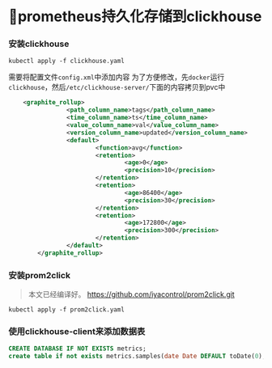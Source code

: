 # prometheus持久化存储到clickhouse

### 安装clickhouse
> 
```shell
kubectl apply -f clickhouse.yaml
```
需要将配置文件`config.xml`中添加内容
为了方便修改，先`docker`运行`clickhouse`，然后`/etc/clickhouse-server/`下面的内容拷贝到pvc中
```xml
    <graphite_rollup>
                <path_column_name>tags</path_column_name>
                <time_column_name>ts</time_column_name>
                <value_column_name>val</value_column_name>
                <version_column_name>updated</version_column_name>
                <default>
                        <function>avg</function>
                        <retention>
                                <age>0</age>
                                <precision>10</precision>
                        </retention>
                        <retention>
                                <age>86400</age>
                                <precision>30</precision>
                        </retention>
                        <retention>
                                <age>172800</age>
                                <precision>300</precision>
                        </retention>
                </default>
        </graphite_rollup>
```

### 安装prom2click
> 本文已经编译好。
https://github.com/iyacontrol/prom2click.git
```shell
kubectl apply -f prom2click.yaml
```

### 使用clickhouse-client来添加数据表
```sql
CREATE DATABASE IF NOT EXISTS metrics;
create table if not exists metrics.samples(date Date DEFAULT toDate(0),name String, tags Array(String),val Float64,ts DateTime,updated DateTime DEFAULT now())ENGINE=GraphiteMergeTree(date, (name, tags, ts), 8192, 'graphite_rollup');
```